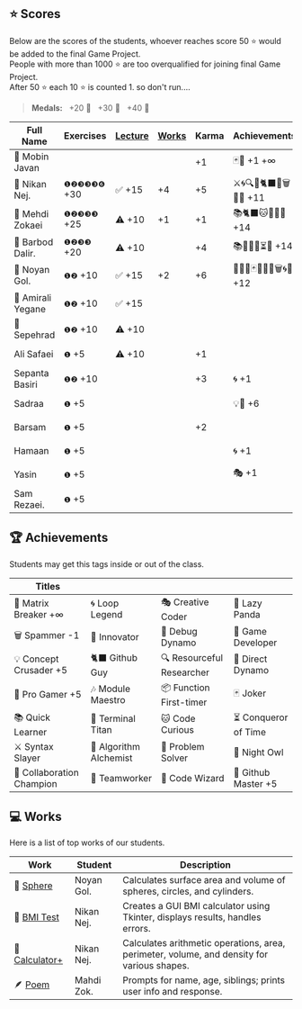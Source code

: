 ## ⭐ Scores

Below are the scores of the students, whoever reaches score 50 ⭐ would be added to the final Game Project.  
People with more than 1000 ⭐ are too overqualified for joining final Game Project.  
After 50 ⭐ each 10 ⭐ is counted 1. so don't run....

> **Medals:** &nbsp; +20 🥉 &nbsp; +30 🥈 &nbsp; +40 🥇

| Full Name         | Exercises    | [Lecture](/RESEARCH.md) | [Works](/works/) | Karma | Achievements             | Total                      |
| ----------------- | ------------ | ----------------------- | ---------------- | ----- | ------------------------ | -------------------------- |
| 🗿 Mobin Javan    |              |                         |                  | +1    | 🃏💊 +1 +∞               | $${\color{lightgreen}∞}$$  |
| 👾 Nikan Nej.     | `❶❷❸❸❸❻` +30 | ✅ +15                  | +4               | +5    | ⚔️🌀🔍🎯🐈‍⬛🔮🗑️🏀🎶 +11   | $${\color{lightgreen}51}$$ |
| 🥇 Mehdi Zokaei   | `❶❷❸❸❸` +25  | ⚠️ +10                  | +1               | +1    | 📚🐈‍⬛🐱🔮🐙🏀 +14         | $${\color{lightgreen}50}$$ |
| 🥇 Barbod Dalir.  | `❶❷❸❸` +20   | ⚠️ +10                  |                  | +4    | 📚🤝🌀🏀⏳💡 +14         | $${\color{lightgreen}50}$$ |
| 🥇 Noyan Gol.     | `❶❷` +10     | ✅ +15                  | +2               | +6    | 🚀🤝🔮🃏👥🦉🏀🗑️🌀🐼 +12 | $${\color{lightgreen}45}$$ |
| 🥉 Amirali Yegane | `❶❷` +10     | ✅ +15                  |                  |       |                          | $${\color{lightgreen}25}$$ |
| 🥉 Sepehrad       | `❶❷` +10     | ⚠️ +10                  |                  |       |                          | $${\color{lightgreen}20}$$ |
| Ali Safaei        | `❶` +5       | ⚠️ +10                  |                  | +1    |                          | $${\color{lightgreen}16}$$ |
| Sepanta Basiri    | `❶❷` +10     |                         |                  | +3    | 🌀 +1                    | $${\color{lightgreen}14}$$ |
| Sadraa            | `❶` +5       |                         |                  |       | 💡🤝 +6                  | $${\color{lightgreen}11}$$ |
| Barsam            | `❶` +5       |                         |                  | +2    |                          | $${\color{lightgreen}7}$$  |
| Hamaan            | `❶` +5       |                         |                  |       | 🌀 +1                    | $${\color{lightgreen}6}$$  |
| Yasin             | `❶` +5       |                         |                  |       | 🎭 +1                    | $${\color{lightgreen}6}$$  |
| Sam Rezaei.       | `❶` +5       |                         |                  |       |                          | $${\color{lightgreen}5}$$  |

## 🏆 Achievements

Students may get this tags inside or out of the class.

| Titles                    |                        |                           |                      |
| ------------------------- | ---------------------- | ------------------------- | -------------------- |
| 💊 Matrix Breaker +∞      | 🌀 Loop Legend         | 🎭 Creative Coder         | 🐼 Lazy Panda        |
| 🗑️ Spammer -1             | 🚀 Innovator           | 🐛 Debug Dynamo           | 👾 Game Developer    |
| 💡 Concept Crusader +5    | 🐈‍⬛ Github Guy          | 🔍 Resourceful Researcher | 🎯 Direct Dynamo     |
| 🏀 Pro Gamer +5           | 🎶 Module Maestro      | 📦 Function First-timer   | 🃏 Joker             |
| 📚 Quick Learner          | 🔱 Terminal Titan      | 🐱 Code Curious           | ⏳ Conqueror of Time |
| ⚔️ Syntax Slayer          | 🧪 Algorithm Alchemist | 🧩 Problem Solver         | 🦉 Night Owl         |
| 🤝 Collaboration Champion | 👥 Teamworker          | 🔮 Code Wizard            | 🐙 Github Master +5  |

## 💻 Works

Here is a list of top works of our students.

| Work                                        | Student    | Description                                                                                |
| ------------------------------------------- | ---------- | ------------------------------------------------------------------------------------------ |
| 🔮 [Sphere](/works/noyan_sphere.py)         | Noyan Gol. | Calculates surface area and volume of spheres, circles, and cylinders.                     |
| 💪 [BMI Test](/works/nikan_bmi_gui.py)      | Nikan Nej. | Creates a GUI BMI calculator using Tkinter, displays results, handles errors.              |
| 🧮 [Calculator+](/works/nikan_calc_plus.py) | Nikan Nej. | Calculates arithmetic operations, area, perimeter, volume, and density for various shapes. |
| 🪶 [Poem](/works/mahdi_family.py)           | Mahdi Zok. | Prompts for name, age, siblings; prints user info and response.                            |
